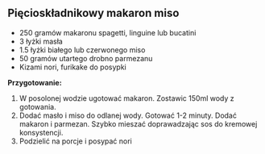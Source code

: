 ## Pięcioskładnikowy makaron miso ##

* 250 gramów makaronu spagetti, linguine lub bucatini
* 3 łyżki masła
* 1.5 łyżki białego lub czerwonego miso
* 50 gramów utartego drobno parmezanu
* Kizami nori, furikake do posypki

**Przygotowanie:**

1. W posolonej wodzie ugotować makaron. Zostawic 150ml wody z gotowania.
2. Dodać masło i miso do odlanej wody. Gotować 1-2 minuty. Dodać makaron i parmezan. Szybko mieszać doprawadzając sos do kremowej konsystencji.
3. Podzielić na porcje i posypać nori

<div style="page-break-after: always;"></div>
